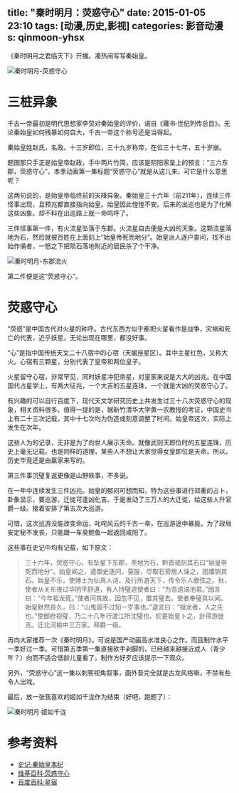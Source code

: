 title: "秦时明月：荧惑守心"
date: 2015-01-05 23:10
tags: [动漫,历史,影视]
categories: 影音动漫
s: qinmoon-yhsx
---

《秦时明月之君临天下》开播。凑热闹写写秦始皇。

![秦时明月-荧惑守心](http://static.catxn.zongbutech.com/images/acg/qinmoon-yhsx-01.JPG-o)


# 三桩异象

千古一帝最初是明代思想家李贽对秦始皇的评价，语自《藏书·世纪列传总目》。无论秦始皇如何残暴如何自大，千古一帝这个称号还是当得起。

 秦始皇姓赵氏，名政。十三岁即位，三十九岁称帝，在位三十七年，五十岁崩。

题图那只手正是始皇帝赵政，手中两片竹简，应该是阴阳家呈上的预言：“三六东郡，荧惑守心”。本季动画第一集标题“荧惑守心”就是从这儿来，可它是什么意思呢？

这两句说的，是始皇帝临终前的天降异象。秦始皇三十六年（前211年），连续三件怪事出现，且预兆都直接指向始皇。始皇因此惶惶不安。后来的出巡也是为了化解这些凶象。却不料在出巡路上就一命呜呼了。

三件怪事第一件，有火流星坠落于东郡。火流星自古便是大凶的天象。这颗流星落地为石，然后就被百姓在上面刻上“始皇帝死而地分”。始皇派人逐户查问，找不出始作俑者，一怒之下把陨石落地附近的居民杀了个干净。

![秦时明月-东郡流火](http://static.catxn.zongbutech.com/images/acg/qinmoon-yhsx-02.JPG-o)

第二件便是这“荧惑守心”。

<!-- more -->

# 荧惑守心

“荧惑”是中国古代对火星的称呼。古代东西方似乎都把火星看作是战争，灾祸和死亡的代表，近乎妖星。无论出现在哪里，都没好事。

“心”是指中国传统天文二十八宿中的心宿（天蝎座星区）。其中主星红色，又称大火。心宿有三颗星，分别代表了皇帝和两位皇子。

火星留守心宿，非常罕见，同时妖星冲犯帝星，对皇家来说是大大的凶兆。在中国国代占星学上，有两大征兆，一个大吉的五星连珠，一个就是大凶的荧惑守心了。

有兴趣的可以自行百度下，现代天文学研究历史上共发生过三十八次荧惑守心的现象，相关资料很多。值得一提的是，据新竹清华大学黄一农教授的考证，中国史书上有二十三次记载，其中十七次均为伪造或刻意调整了时间。始皇帝这次，实际上发生在次年。

这些人为的记录，无非是为了向世人展示天命。就像武则天即位时的五星连珠，历史上毫无记载。也是同样的道理，某些人不想让大家觉得女皇即位是天命。所以，历史毕竟还是由赢家来写的。

第三件事沉璧复返更像是山野轶事，不多说。

在一年中连续发生三件凶兆。始皇的郁闷可想而知，特为这些事进行郑重的占卜，卦象显示，要巡游，迁徙可逢凶化吉。于是发动了三万人的大迁徙，给这些人升官爵一级。接着安排了第五次大巡游。

可惜，这次巡游没能改变命运，叱咤风云的千古一帝，在巡游途中暴毙，为了政局安定秘不发丧，只能跟一车臭鲍鱼一起返回咸阳了。

这些事在史记中均有记载，如下原文：

>三十六年，荧惑守心。有坠星下东郡，至地为石，黔首或刻其石曰“始皇帝死而地分”。始皇闻之，遣御史逐问，莫服，尽取石旁居人诛之，因燔销其石。始皇不乐，使博士为仙真人诗，及行所游天下，传令乐人歌弦之。秋，使者从关东夜过华阴平舒道，有人持璧遮使者曰：“为吾遗滈池君。”因言曰：“今年祖龙死。”使者问其故，因忽不见，置其璧去。使者奉璧具以闻。始皇默然良久，曰：“山鬼固不过知一岁事也。”退言曰：“祖龙者，人之先也。”使御府视璧，乃二十八年行渡江所沈璧也。於是始皇卜之，卦得游徙吉。迁北河榆中三万家。拜爵一级。

再向大家推荐一次《秦时明月》。可说是国产动画高水准良心之作。而且制作水平一季好过一季。可惜第五季第一集直接砍手剁脚的，已经越来越接近成人（青少年？）向而不适合低龄儿童看了。制作方好歹应该提示一下观众。

另外，“荧惑守心”这一集以刺客视角叙事，画外音完全就是古龙风格嘛，不禁有些令人出戏。

最后，放一张我喜欢的姬如千泷作为结束（好吧，跑题了）：

![秦时明月·姬如千泷](http://static.catxn.zongbutech.com/images/acg/qinmoon-jrql.JPG-o)

# 参考资料

* [史记·秦始皇本纪](http://www.guoxue.com/shibu/24shi/shiji/sj_006.htm)
* [维基百科·荧惑守心](http://zh.wikipedia.org/wiki/荧惑守心)
* [百度百科·星宿](http://baike.baidu.com/subview/265105/5633065.htm)
